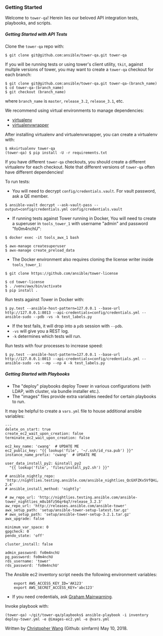 ### Getting Started

Welcome to `tower-qa`! Herein lies our beloved API integration tests, playbooks, and scripts.

##### Getting Started with API Tests
Clone the `tower-qa` repo with:
```
$ git clone git@github.com:ansible/tower-qa.git tower-qa
```

If you will be running tests or using tower's client utility, `tkit`, against multple versions of tower, you may want to create a `tower-qa` checkout for each branch:
```
$ git clone git@github.com:ansible/tower-qa.git tower-qa-(branch_name)
$ cd tower-qa-(branch_name)
$ git checkout (branch_name)
```
where `branch_name` is `master`, `release_3.2`, `release_3.1`, etc.

We recommend using virtual environments to manage dependencies:
* [virtualenv](https://virtualenv.pypa.io/en/stable/installation/)
* [virtualenvwrapper](https://virtualenvwrapper.readthedocs.io/en/latest/install.html)

After installing virtualenv and virtualenvwrapper, you can create a virtualenv with:
```
$ mkvirtualenv tower-qa
(tower-qa) $ pip install -U -r requirements.txt
```

If you have different `tower-qa` checkouts, you should create a different virtualenv for each checkout. Note that different versions of `tower-qa` often have different dependencies!

To run tests:
* You will need to decrypt `config/credentials.vault`. For vault password, ask a QE member.
```
$ ansible-vault decrypt --ask-vault-pass --output=config/credentials.yml config/credentials.vault
```
* If running tests against Tower running in Docker, You will need to create a superuser in `tools_tower_1` with username "admin" and password "fo0m4nchU":
```
$ docker exec -it tools_awx_1 bash

$ awx-manage createsuperuser
$ awx-manage create_preload_data
```
* The Docker environment also requires cloning the license writer inside `tools_tower_1`:
```
$ git clone https://github.com/ansible/tower-license

$ cd tower-license
$ . /venv/awx/bin/activate
$ pip install .
```

Run tests against Tower in Docker with:
```
$ py.test --ansible-host-pattern=127.0.0.1 --base-url http://127.0.0.1:8013 --api-credentials=config/credentials.yml --ansible-sudo --pdb -vs -k test_labels.py
```
* If the test fails, it will drop into a `pdb` session with `--pdb`.
* `-vs` will give you a REST log.
* `-k` determines which tests will run.

Run tests with four processes to increase speed:
```
$ py.test --ansible-host-pattern=127.0.0.1 --base-url http://127.0.0.1:8013 --api-credentials=config/credentials.yml --ansible-sudo -vs --mp --np 4 -k test_labels.py
```

##### Getting Started with Playbooks
* The "deploy" playbooks deploy Tower in various configurations (with LDAP, with cluster, via bundle installer etc.).
* The "images" files provide extra variables needed for certain playbooks to run.

It may be helpful to create a `vars.yml` file to house additional ansible variables:
```
---
delete_on_start: true
create_ec2_wait_upon_creation: false
terminate_ec2_wait_upon_creation: false

ec2_key_name: 'cwang'  # UPDATE ME
ec2_public_key: "{{ lookup('file', '~/.ssh/id_rsa.pub') }}"
instance_name_prefix: 'cwang'  # UPDATE ME

user_data_install_py2: &install_py2
  "{{ lookup('file', 'files/install_py2.sh') }}"

# ansible_nightly_repo: 'http://nightlies.testing.ansible.com/ansible_nightlies_QcGXFZKv5VfQHi/stable-2.4'
# ansible_install_method: 'nightly'

# aw_repo_url: 'http://nightlies.testing.ansible.com/ansible-tower_nightlies_m8u16fz56qr6q7/release_3.2.3'
aw_repo_url: 'http://releases.ansible.com/ansible-tower'
awx_setup_path: 'setup/ansible-tower-setup-latest.tar.gz'
# awx_setup_path: 'setup/ansible-tower-setup-3.2.1.tar.gz'
awx_upgrade: false

minimum_var_space: 0
gpgcheck: 0
pendo_state: 'off'

cluster_install: false

admin_password: fo0m4nchU
pg_password: fo0m4nchU
rds_username: 'tower'
rds_password: 'fo0m4nchU'
```

The Ansible ec2 inventory script needs the following environment variables:
```
    export AWS_ACCESS_KEY_ID='AK123'
    export AWS_SECRET_ACCESS_KEY='abc123'
```
* If you need credentials, ask [Graham Mainwarning](mailto:gmainwar@redhat.com).

Invoke playbook with:
```
(tower-qa) ~/git/tower-qa/playbooks$ ansible-playbook -i inventory deploy-tower.yml -e @images-ec2.yml -e @vars.yml
```

Written by [Christopher Wang](mailto:chrwang@redhat.com) (Github: simfarm) May 10, 2018.
